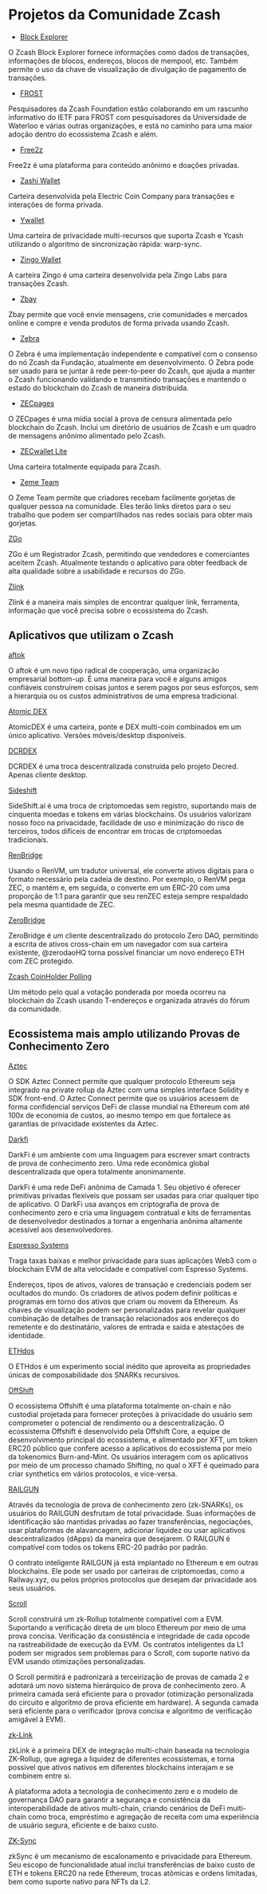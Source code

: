 # Projetos da Comunidade Zcash

- [Block Explorer](https://mainnet.zcashexplorer.app/)

O Zcash Block Explorer fornece informações como dados de transações, informações de blocos, endereços, blocos de mempool, etc. Também permite o uso da chave de visualização de divulgação de pagamento de transações.

- [FROST](https://zfnd.org/frost/)

Pesquisadores da Zcash Foundation estão colaborando em um rascunho informativo do IETF para FROST com pesquisadores da Universidade de Waterloo e várias outras organizações, e está no caminho para uma maior adoção dentro do ecossistema Zcash e além.

- [Free2z](https://free2z.cash)

Free2z é uma plataforma para conteúdo anônimo e doações privadas.

- [Zashi Wallet](https://electriccoin.co/zashi/)

Carteira desenvolvida pela Electric Coin Company para transações e interações de forma privada.

- [Ywallet](https://ywallet.app/)

Uma carteira de privacidade multi-recursos que suporta Zcash e Ycash utilizando o algoritmo de sincronização rápida: warp-sync.

- [Zingo Wallet](https://z.cash/ecosystem/zingo/)

A carteira Zingo é uma carteira desenvolvida pela Zingo Labs para transações Zcash. 

- [Zbay](https://www.zbay.app/index.html)

Zbay permite que você envie mensagens, crie comunidades e mercados online e compre e venda produtos de forma privada usando Zcash.

- [Zebra](https://zfnd.org/zebra/)

O Zebra é uma implementação independente e compatível com o consenso do nó Zcash da Fundação, atualmente em desenvolvimento. O Zebra pode ser usado para se juntar à rede peer-to-peer do Zcash, que ajuda a manter o Zcash funcionando validando e transmitindo transações e mantendo o estado do blockchain do Zcash de maneira distribuída.

- [ZECpages](https://www.zecpages.com/z/all)

O ZECpages é uma mídia social à prova de censura alimentada pelo blockchain do Zcash. Inclui um diretório de usuários de Zcash e um quadro de mensagens anônimo alimentado pelo Zcash.

- [ZECwallet Lite](https://zecwallet.co)

Uma carteira totalmente equipada para Zcash.

- [Zeme Team](https://zeme.team/)

O Zeme Team permite que criadores recebam facilmente gorjetas de qualquer pessoa na comunidade. Eles terão links diretos para o seu trabalho que podem ser compartilhados nas redes sociais para obter mais gorjetas.

[ZGo](https://zgo.cash)

ZGo é um Registrador Zcash, permitindo que vendedores e comerciantes aceitem Zcash. Atualmente testando o aplicativo para obter feedback de alta qualidade sobre a usabilidade e recursos do ZGo.

[Zlink](https://zlink.click)

Zlink é a maneira mais simples de encontrar qualquer link, ferramenta, informação que você precisa sobre o ecossistema do Zcash.

## Aplicativos que utilizam o Zcash

[aftok](https://aftok.com)

O aftok é um novo tipo radical de cooperação, uma organização empresarial bottom-up. É uma maneira para você e alguns amigos confiáveis ​​construírem coisas juntos e serem pagos por seus esforços, sem a hierarquia ou os custos administrativos de uma empresa tradicional.

[Atomic DEX](https://atomicdex.io/en/)

AtomicDEX é uma carteira, ponte e DEX multi-coin combinados em um único aplicativo. Versões móveis/desktop disponíveis.

[DCRDEX](https://dex.decred.org)

DCRDEX é uma troca descentralizada construída pelo projeto Decred. Apenas cliente desktop.

[Sideshift](https://sideshift.ai)

SideShift.ai é uma troca de criptomoedas sem registro, suportando mais de cinquenta moedas e tokens em várias blockchains. Os usuários valorizam nosso foco na privacidade, facilidade de uso e minimização do risco de terceiros, todos difíceis de encontrar em trocas de criptomoedas tradicionais.

[RenBridge](https://bridge.renproject.io/welcome)

Usando o RenVM, um tradutor universal, ele converte ativos digitais para o formato necessário pela cadeia de destino. Por exemplo, o RenVM pega ZEC, o mantém e, em seguida, o converte em um ERC-20 com uma proporção de 1:1 para garantir que seu renZEC esteja sempre respaldado pela mesma quantidade de ZEC.

[ZeroBridge](https://bridge.zerodao.com/#/transfer/ETH)

ZeroBridge é um cliente descentralizado do protocolo Zero DAO, permitindo a escrita de ativos cross-chain em um navegador com sua carteira existente, @zerodaoHQ torna possível financiar um novo endereço ETH com ZEC protegido.

[Zcash CoinHolder Polling](https://forum.zcashcommunity.com/t/coin-holder-polling-instructions/40170)

Um método pelo qual a votação ponderada por moeda ocorreu na blockchain do Zcash usando T-endereços e organizada através do fórum da comunidade.

## Ecossistema mais amplo utilizando Provas de Conhecimento Zero

[Aztec](https://aztec.network/index.html)

O SDK Aztec Connect permite que qualquer protocolo Ethereum seja integrado na private rollup da Aztec com uma simples interface Solidity e SDK front-end. O Aztec Connect permite que os usuários acessem de forma confidencial serviços DeFi de classe mundial na Ethereum com até 100x de economia de custos, ao mesmo tempo em que fortalece as garantias de privacidade existentes da Aztec.

[Darkfi](https://dark.fi)

DarkFi é um ambiente com uma linguagem para escrever smart contracts de prova de conhecimento zero. Uma rede econômica global descentralizada que opera totalmente anonimamente.

DarkFi é uma rede DeFi anônima de Camada 1. Seu objetivo é oferecer primitivas privadas flexíveis que possam ser usadas para criar qualquer tipo de aplicativo. O DarkFi usa avanços em criptografia de prova de conhecimento zero e cria uma linguagem contratual e kits de ferramentas de desenvolvedor destinados a tornar a engenharia anônima altamente acessível aos desenvolvedores.

[Espresso Systems](https://www.espressosys.com)

Traga taxas baixas e melhor privacidade para suas aplicações Web3 com o blockchain EVM de alta velocidade e compatível com Espresso Systems.

Endereços, tipos de ativos, valores de transação e credenciais podem ser ocultados do mundo. Os criadores de ativos podem definir políticas e programas em torno dos ativos que criam ou movem da Ethereum. As chaves de visualização podem ser personalizadas para revelar qualquer combinação de detalhes de transação relacionados aos endereços do remetente e do destinatário, valores de entrada e saída e atestações de identidade.

[ETHdos](https://ethdos.xyz)

O ETHdos é um experimento social inédito que aproveita as propriedades únicas de composabilidade dos SNARKs recursivos.

[OffShift](https://offshift.io/#top)

O ecossistema Offshift é uma plataforma totalmente on-chain e não custodial projetada para fornecer proteções à privacidade do usuário sem comprometer o potencial de rendimento ou a descentralização. O ecossistema Offshift é desenvolvido pela Offshift Core, a equipe de desenvolvimento principal do ecossistema, e alimentado por XFT, um token ERC20 público que confere acesso a aplicativos do ecossistema por meio da tokenomics Burn-and-Mint. Os usuários interagem com os aplicativos por meio de um processo chamado Shifting, no qual o XFT é queimado para criar synthetics em vários protocolos, e vice-versa.

[RAILGUN](https://railgun.org/#/)

Através da tecnologia de prova de conhecimento zero (zk-SNARKs), os usuários do RAILGUN desfrutam de total privacidade. Suas informações de identificação são mantidas privadas ao fazer transferências, negociações, usar plataformas de alavancagem, adicionar liquidez ou usar aplicativos descentralizados (dApps) da maneira que desejarem. O RAILGUN é compatível com todos os tokens ERC-20 padrão por padrão.

O contrato inteligente RAILGUN já está implantado no Ethereum e em outras blockchains. Ele pode ser usado por carteiras de criptomoedas, como a Railway.xyz, ou pelos próprios protocolos que desejam dar privacidade aos seus usuários.

[Scroll](https://scroll.io)

Scroll construirá um zk-Rollup totalmente compatível com a EVM. Suportando a verificação direta de um bloco Ethereum por meio de uma prova concisa. Verificação da consistência e integridade de cada opcode na rastreabilidade de execução da EVM. Os contratos inteligentes da L1 podem ser migrados sem problemas para o Scroll, com suporte nativo da EVM usando otimizações personalizadas.

O Scroll permitirá e padronizará a terceirização de provas de camada 2 e adotará um novo sistema hierárquico de prova de conhecimento zero. A primeira camada será eficiente para o provador (otimização personalizada do circuito e algoritmo de prova eficiente em hardware). A segunda camada será eficiente para o verificador (prova concisa e algoritmo de verificação amigável à EVM).

[zk-Link](https://www.zk.link)

zkLink é a primeira DEX de integração multi-chain baseada na tecnologia ZK-Rollup, que agrega a liquidez de diferentes ecossistemas, e torna possível que ativos nativos em diferentes blockchains interajam e se combinem entre si.

A plataforma adota a tecnologia de conhecimento zero e o modelo de governança DAO para garantir a segurança e consistência da interoperabilidade de ativos multi-chain, criando cenários de DeFi multi-chain como troca, empréstimo e agregação de receita com uma experiência de usuário segura, eficiente e de baixo custo.

[ZK-Sync](https://zksync.io)

zkSync é um mecanismo de escalonamento e privacidade para Ethereum. Seu escopo de funcionalidade atual inclui transferências de baixo custo de ETH e tokens ERC20 na rede Ethereum, trocas atômicas e ordens limitadas, bem como suporte nativo para NFTs da L2.
